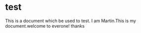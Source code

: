 # test
This is a document which be used to test.
I am Martin.This is my document.welcome to everone!
thanks
